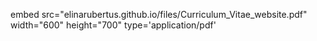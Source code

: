 embed src="elinarubertus.github.io/files/Curriculum_Vitae_website.pdf" width="600" height="700" type='application/pdf' 


